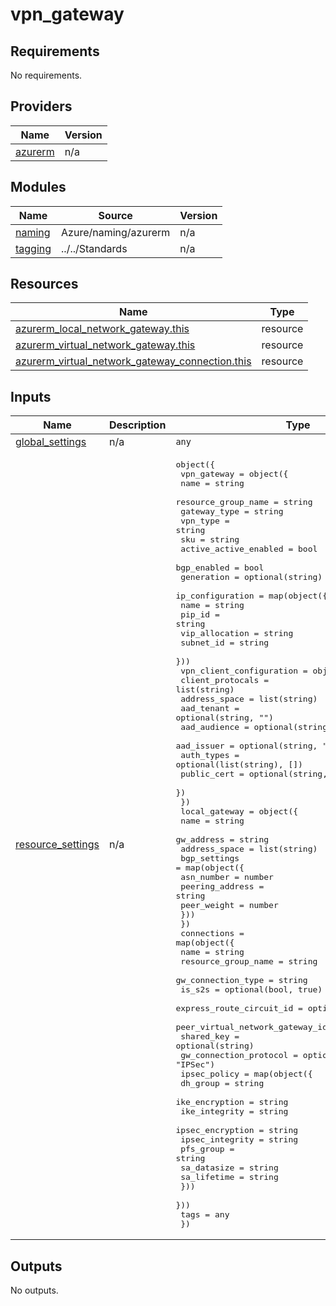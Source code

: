 # vpn_gateway

<!-- BEGINNING OF PRE-COMMIT-TERRAFORM DOCS HOOK -->
## Requirements

No requirements.

## Providers

| Name | Version |
|------|---------|
| <a name="provider_azurerm"></a> [azurerm](#provider\_azurerm) | n/a |

## Modules

| Name | Source | Version |
|------|--------|---------|
| <a name="module_naming"></a> [naming](#module\_naming) | Azure/naming/azurerm | n/a |
| <a name="module_tagging"></a> [tagging](#module\_tagging) | ../../Standards | n/a |

## Resources

| Name | Type |
|------|------|
| [azurerm_local_network_gateway.this](https://registry.terraform.io/providers/hashicorp/azurerm/latest/docs/resources/local_network_gateway) | resource |
| [azurerm_virtual_network_gateway.this](https://registry.terraform.io/providers/hashicorp/azurerm/latest/docs/resources/virtual_network_gateway) | resource |
| [azurerm_virtual_network_gateway_connection.this](https://registry.terraform.io/providers/hashicorp/azurerm/latest/docs/resources/virtual_network_gateway_connection) | resource |

## Inputs

| Name | Description | Type | Default | Required |
|------|-------------|------|---------|:--------:|
| <a name="input_global_settings"></a> [global\_settings](#input\_global\_settings) | n/a | `any` | n/a | yes |
| <a name="input_resource_settings"></a> [resource\_settings](#input\_resource\_settings) | n/a | <pre>object({<br/>    vpn_gateway = object({<br/>      name                  = string<br/>      resource_group_name   = string<br/>      gateway_type          = string<br/>      vpn_type              = string<br/>      sku                   = string<br/>      active_active_enabled = bool<br/>      bgp_enabled           = bool<br/>      generation            = optional(string)<br/>      ip_configuration = map(object({<br/>        name           = string<br/>        pip_id         = string<br/>        vip_allocation = string<br/>        subnet_id      = string<br/>      }))<br/>      vpn_client_configuration = object({<br/>        client_protocals = list(string)<br/>        address_space    = list(string)<br/>        aad_tenant       = optional(string, "")<br/>        aad_audience     = optional(string, "")<br/>        aad_issuer       = optional(string, "")<br/>        auth_types       = optional(list(string), [])<br/>        public_cert      = optional(string, "")<br/>      })<br/>    })<br/>    local_gateway = object({<br/>      name          = string<br/>      gw_address    = string<br/>      address_space = list(string)<br/>      bgp_settings = map(object({<br/>        asn_number      = number<br/>        peering_address = string<br/>        peer_weight     = number<br/>      }))<br/>    })<br/>    connections = map(object({<br/>      name                            = string<br/>      resource_group_name             = string<br/>      gw_connection_type              = string<br/>      is_s2s                          = optional(bool, true)<br/>      express_route_circuit_id        = optional(string)<br/>      peer_virtual_network_gateway_id = optional(string)<br/>      shared_key                      = optional(string)<br/>      gw_connection_protocol          = optional(string, "IPSec")<br/>      ipsec_policy = map(object({<br/>        dh_group         = string<br/>        ike_encryption   = string<br/>        ike_integrity    = string<br/>        ipsec_encryption = string<br/>        ipsec_integrity  = string<br/>        pfs_group        = string<br/>        sa_datasize      = string<br/>        sa_lifetime      = string<br/>      }))<br/>    }))<br/>    tags = any<br/>  })</pre> | n/a | yes |

## Outputs

No outputs.
<!-- END OF PRE-COMMIT-TERRAFORM DOCS HOOK -->
